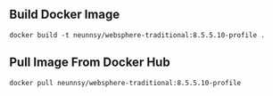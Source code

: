 ## Build Docker Image
```
docker build -t neunnsy/websphere-traditional:8.5.5.10-profile .
```


## Pull Image From Docker Hub
```
docker pull neunnsy/websphere-traditional:8.5.5.10-profile 
```